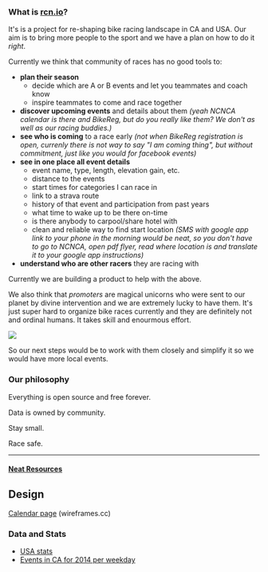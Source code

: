 ### What is [rcn.io](http://rcn.io)?
It's is a project for re-shaping bike racing landscape in CA and USA. Our aim is to bring more people to the sport and we have a plan on how to do it _right_.

Currently we think that community of races has no good tools to:
* **plan their season**
  * decide which are A or B events and let you teammates and coach know
  * inspire teammates to come and race together
* **discover upcoming events** and details about them _(yeah NCNCA calendar is there and BikeReg, but do you really like them? We don't as well as our racing buddies.)_
* **see who is coming** to a race early _(not when BikeReg registration is open, currenly there is not way to say "I am coming thing", but without commitment, just like you would for facebook events)_
* **see in one place all event details**
  * event name, type, length, elevation gain,  etc.
  * distance to the events
  * start times for categories I can race in
  * link to a strava route
  * history of that event and participation from past years
  * what time to wake up to be there on-time
  * is there anybody to carpool/share hotel with
  * clean and reliable way to find start location _(SMS with google app link to your phone in the morning would be neat, so you don't have to go to NCNCA, open pdf flyer, read where location is and translate it to your google app instructions)_
* **understand who are other racers** they are racing with

Currently we are building a product to help with the above.

We also think that _promoters_ are magical unicorns who were sent to our planet by divine intervention and we are extremely lucky to have them. It's just super hard to organize bike races currently and they are definitely not and ordinal humans. It takes skill and enourmous effort.

![](https://media0.giphy.com/media/DkwtmuLxFafVm/200.gif)


So our next steps would be to work with them closely and simplify it so we would have more local events.

### Our philosophy

Everything is open source and free forever.

Data is owned by community.

Stay small.

Race safe.

---

#### [Neat Resources](todo/links.md)

## Design
[Calendar page](https://wireframe.cc/2GVQd5) (wireframes.cc)

### Data and Stats

* [USA stats](https://docs.google.com/spreadsheets/d/1gWdb5VPyeVuQVCyz5bUIjCR7B_t7FKfSrZ2709Lu168/edit#gid=1220030557
)
* [Events in CA for 2014 per weekday](https://docs.google.com/spreadsheets/d/1KEXEXle1BXP6ZM9O9xoUePfI4GlJCW97E5uzcWjnvjY/edit#gid=1598404566)
